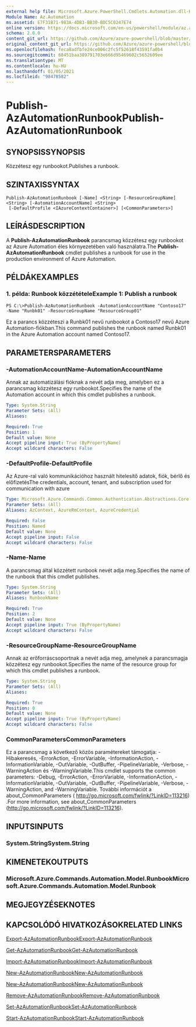 ```yaml
---
external help file: Microsoft.Azure.PowerShell.Cmdlets.Automation.dll-Help.xml
Module Name: Az.Automation
ms.assetid: E7F31B71-983A-4DB3-BB30-BDC5C0247E74
online version: https://docs.microsoft.com/en-us/powershell/module/az.automation/publish-azautomationrunbook
schema: 2.0.0
content_git_url: https://github.com/Azure/azure-powershell/blob/master/src/Automation/Automation/help/Publish-AzAutomationRunbook.md
original_content_git_url: https://github.com/Azure/azure-powershell/blob/master/src/Automation/Automation/help/Publish-AzAutomationRunbook.md
ms.openlocfilehash: feca8adfbfe24ce006c2fc5f52618f43591fa0b4
ms.sourcegitcommit: 68451baa389791703e666d95469602c5652609ee
ms.translationtype: MT
ms.contentlocale: hu-HU
ms.lasthandoff: 01/05/2021
ms.locfileid: "98478582"
---
```

# <span data-ttu-id="d17d5-101">Publish-AzAutomationRunbook</span><span class="sxs-lookup"><span data-stu-id="d17d5-101">Publish-AzAutomationRunbook</span></span>

## <span data-ttu-id="d17d5-102">SYNOPSIS</span><span class="sxs-lookup"><span data-stu-id="d17d5-102">SYNOPSIS</span></span>
<span data-ttu-id="d17d5-103">Közzétesz egy runbookot.</span><span class="sxs-lookup"><span data-stu-id="d17d5-103">Publishes a runbook.</span></span>

## <span data-ttu-id="d17d5-104">SZINTAXIS</span><span class="sxs-lookup"><span data-stu-id="d17d5-104">SYNTAX</span></span>

```
Publish-AzAutomationRunbook [-Name] <String> [-ResourceGroupName] <String> [-AutomationAccountName] <String>
 [-DefaultProfile <IAzureContextContainer>] [<CommonParameters>]
```

## <span data-ttu-id="d17d5-105">LEÍRÁS</span><span class="sxs-lookup"><span data-stu-id="d17d5-105">DESCRIPTION</span></span>
<span data-ttu-id="d17d5-106">A **Publish-AzAutomationRunbook** parancsmag közzétesz egy runbookot az Azure Automation éles környezetében való használatra.</span><span class="sxs-lookup"><span data-stu-id="d17d5-106">The **Publish-AzAutomationRunbook** cmdlet publishes a runbook for use in the production environment of Azure Automation.</span></span>

## <span data-ttu-id="d17d5-107">PÉLDÁK</span><span class="sxs-lookup"><span data-stu-id="d17d5-107">EXAMPLES</span></span>

### <span data-ttu-id="d17d5-108">1. példa: Runbook közzététele</span><span class="sxs-lookup"><span data-stu-id="d17d5-108">Example 1: Publish a runbook</span></span>
```
PS C:\>Publish-AzAutomationRunbook -AutomationAccountName "Contoso17" -Name "Runbk01" -ResourceGroupName "ResourceGroup01"
```

<span data-ttu-id="d17d5-109">Ez a parancs közzéteszi a Runbk01 nevű runbookot a Contoso17 nevű Azure Automation-fiókban.</span><span class="sxs-lookup"><span data-stu-id="d17d5-109">This command publishes the runbook named Runbk01 in the Azure Automation account named Contoso17.</span></span>

## <span data-ttu-id="d17d5-110">PARAMETERS</span><span class="sxs-lookup"><span data-stu-id="d17d5-110">PARAMETERS</span></span>

### <span data-ttu-id="d17d5-111">-AutomationAccountName</span><span class="sxs-lookup"><span data-stu-id="d17d5-111">-AutomationAccountName</span></span>
<span data-ttu-id="d17d5-112">Annak az automatizálási fióknak a nevét adja meg, amelyben ez a parancsmag közzétesz egy runbookot.</span><span class="sxs-lookup"><span data-stu-id="d17d5-112">Specifies the name of the Automation account in which this cmdlet publishes a runbook.</span></span>

```yaml
Type: System.String
Parameter Sets: (All)
Aliases:

Required: True
Position: 1
Default value: None
Accept pipeline input: True (ByPropertyName)
Accept wildcard characters: False
```

### <span data-ttu-id="d17d5-113">-DefaultProfile</span><span class="sxs-lookup"><span data-stu-id="d17d5-113">-DefaultProfile</span></span>
<span data-ttu-id="d17d5-114">Az Azure-ral való kommunikációhoz használt hitelesítő adatok, fiók, bérlő és előfizetés</span><span class="sxs-lookup"><span data-stu-id="d17d5-114">The credentials, account, tenant, and subscription used for communication with azure</span></span>

```yaml
Type: Microsoft.Azure.Commands.Common.Authentication.Abstractions.Core.IAzureContextContainer
Parameter Sets: (All)
Aliases: AzContext, AzureRmContext, AzureCredential

Required: False
Position: Named
Default value: None
Accept pipeline input: False
Accept wildcard characters: False
```

### <span data-ttu-id="d17d5-115">-Name</span><span class="sxs-lookup"><span data-stu-id="d17d5-115">-Name</span></span>
<span data-ttu-id="d17d5-116">A parancsmag által közzétett runbook nevét adja meg.</span><span class="sxs-lookup"><span data-stu-id="d17d5-116">Specifies the name of the runbook that this cmdlet publishes.</span></span>

```yaml
Type: System.String
Parameter Sets: (All)
Aliases: RunbookName

Required: True
Position: 2
Default value: None
Accept pipeline input: True (ByPropertyName)
Accept wildcard characters: False
```

### <span data-ttu-id="d17d5-117">-ResourceGroupName</span><span class="sxs-lookup"><span data-stu-id="d17d5-117">-ResourceGroupName</span></span>
<span data-ttu-id="d17d5-118">Annak az erőforráscsoportnak a nevét adja meg, amelynek a parancsmagja közzétesz egy runbookot.</span><span class="sxs-lookup"><span data-stu-id="d17d5-118">Specifies the name of the resource group for which this cmdlet publishes a runbook.</span></span>

```yaml
Type: System.String
Parameter Sets: (All)
Aliases:

Required: True
Position: 0
Default value: None
Accept pipeline input: True (ByPropertyName)
Accept wildcard characters: False
```

### <span data-ttu-id="d17d5-119">CommonParameters</span><span class="sxs-lookup"><span data-stu-id="d17d5-119">CommonParameters</span></span>
<span data-ttu-id="d17d5-120">Ez a parancsmag a következő közös paramétereket támogatja: -Hibakeresés, -ErrorAction, -ErrorVariable, -InformationAction, -InformationVariable, -OutVariable, -OutBuffer, -PipelineVariable, -Verbose, -WarningAction és -WarningVariable.</span><span class="sxs-lookup"><span data-stu-id="d17d5-120">This cmdlet supports the common parameters: -Debug, -ErrorAction, -ErrorVariable, -InformationAction, -InformationVariable, -OutVariable, -OutBuffer, -PipelineVariable, -Verbose, -WarningAction, and -WarningVariable.</span></span> <span data-ttu-id="d17d5-121">További információt a about_CommonParameters ( http://go.microsoft.com/fwlink/?LinkID=113216) .</span><span class="sxs-lookup"><span data-stu-id="d17d5-121">For more information, see about_CommonParameters (http://go.microsoft.com/fwlink/?LinkID=113216).</span></span>

## <span data-ttu-id="d17d5-122">INPUTS</span><span class="sxs-lookup"><span data-stu-id="d17d5-122">INPUTS</span></span>

### <span data-ttu-id="d17d5-123">System.String</span><span class="sxs-lookup"><span data-stu-id="d17d5-123">System.String</span></span>

## <span data-ttu-id="d17d5-124">KIMENETEK</span><span class="sxs-lookup"><span data-stu-id="d17d5-124">OUTPUTS</span></span>

### <span data-ttu-id="d17d5-125">Microsoft.Azure.Commands.Automation.Model.Runbook</span><span class="sxs-lookup"><span data-stu-id="d17d5-125">Microsoft.Azure.Commands.Automation.Model.Runbook</span></span>

## <span data-ttu-id="d17d5-126">MEGJEGYZÉSEK</span><span class="sxs-lookup"><span data-stu-id="d17d5-126">NOTES</span></span>

## <span data-ttu-id="d17d5-127">KAPCSOLÓDÓ HIVATKOZÁSOK</span><span class="sxs-lookup"><span data-stu-id="d17d5-127">RELATED LINKS</span></span>

[<span data-ttu-id="d17d5-128">Export-AzAutomationRunbook</span><span class="sxs-lookup"><span data-stu-id="d17d5-128">Export-AzAutomationRunbook</span></span>](./Export-AzAutomationRunbook.md)

[<span data-ttu-id="d17d5-129">Get-AzAutomationRunbook</span><span class="sxs-lookup"><span data-stu-id="d17d5-129">Get-AzAutomationRunbook</span></span>](./Get-AzAutomationRunbook.md)

[<span data-ttu-id="d17d5-130">Import-AzAutomationRunbook</span><span class="sxs-lookup"><span data-stu-id="d17d5-130">Import-AzAutomationRunbook</span></span>](./Import-AzAutomationRunbook.md)

[<span data-ttu-id="d17d5-131">New-AzAutomationRunbook</span><span class="sxs-lookup"><span data-stu-id="d17d5-131">New-AzAutomationRunbook</span></span>](./New-AzAutomationRunbook.md)

[<span data-ttu-id="d17d5-132">New-AzAutomationRunbook</span><span class="sxs-lookup"><span data-stu-id="d17d5-132">New-AzAutomationRunbook</span></span>](./New-AzAutomationRunbook.md)

[<span data-ttu-id="d17d5-133">Remove-AzAutomationRunbook</span><span class="sxs-lookup"><span data-stu-id="d17d5-133">Remove-AzAutomationRunbook</span></span>](./Remove-AzAutomationRunbook.md)

[<span data-ttu-id="d17d5-134">Set-AzAutomationRunbook</span><span class="sxs-lookup"><span data-stu-id="d17d5-134">Set-AzAutomationRunbook</span></span>](./Set-AzAutomationRunbook.md)

[<span data-ttu-id="d17d5-135">Start-AzAutomationRunbook</span><span class="sxs-lookup"><span data-stu-id="d17d5-135">Start-AzAutomationRunbook</span></span>](./Start-AzAutomationRunbook.md)


